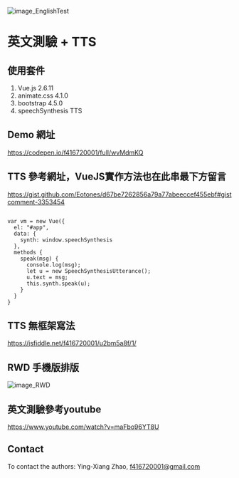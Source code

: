![image_EnglishTest](https://github.com/f416720001/EnglishTestWithVueandTTS/blob/master/06252.png)
# 英文測驗 + TTS
## 使用套件
1. Vue.js 2.6.11
2. animate.css 4.1.0
3. bootstrap 4.5.0
4. speechSynthesis TTS

## Demo 網址
https://codepen.io/f416720001/full/wvMdmKQ

## TTS 參考網址，VueJS實作方法也在此串最下方留言
https://gist.github.com/Eotones/d67be7262856a79a77abeeccef455ebf#gistcomment-3353454

<pre><code>
var vm = new Vue({
  el: "#app",
  data: {
    synth: window.speechSynthesis
  },
  methods {
    speak(msg) {
      console.log(msg);
      let u = new SpeechSynthesisUtterance();
      u.text = msg;
      this.synth.speak(u);
    }
  }
}
</code></pre>

## TTS 無框架寫法
https://jsfiddle.net/f416720001/u2bm5a8f/1/

## RWD 手機版排版
![image_RWD](https://github.com/f416720001/EnglishTestWithVueandTTS/blob/master/06253.png)

## 英文測驗參考youtube
https://www.youtube.com/watch?v=maFbo96YT8U

## Contact
To contact the authors:
Ying-Xiang Zhao, f416720001@gmail.com
